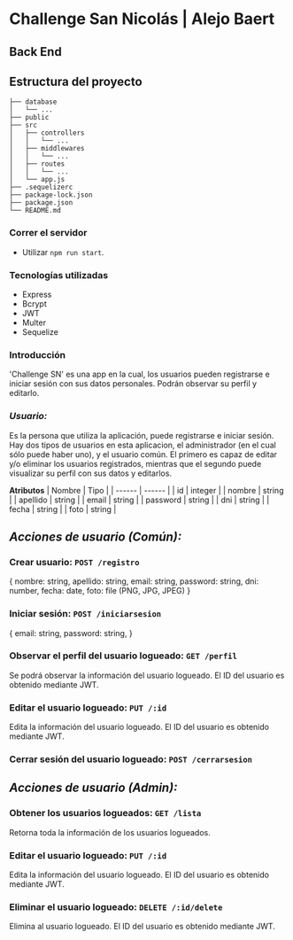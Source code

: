 # Challenge San Nicolás | Alejo Baert

## Back End

## Estructura del proyecto

```
├── database
│   └── ...
├── public
├── src
│   ├── controllers
│   │   └── ...
│   ├── middlewares
│   │   └── ...
│   ├── routes
│   │   └── ...
│   └── app.js
├── .sequelizerc
├── package-lock.json
├── package.json
└── README.md
```

### Correr el servidor
- Utilizar `npm run start`.


### Tecnologías utilizadas
- Express
- Bcrypt
- JWT
- Multer
- Sequelize


### Introducción
'Challenge SN' es una app en la cual, los usuarios pueden registrarse e iniciar sesión con sus datos personales. Podrán observar su perfil y editarlo.


### *Usuario:*
Es la persona que utiliza la aplicación, puede registrarse e iniciar sesión.
Hay dos tipos de usuarios en esta aplicacion, el administrador (en el cual sólo puede haber uno), y el usuario común. El primero es capaz de editar y/o eliminar los usuarios registrados, mientras que el segundo puede visualizar su perfil con sus datos y editarlos.

**Atributos**
|  Nombre  |   Tipo   |
|  ------  |  ------  |
|    id    |  integer |
|  nombre  |  string  |
| apellido |  string  |
|  email   |  string  |
| password |  string  |
|   dni    |  string  |
|  fecha   |  string  |
|   foto   |  string  |

## *Acciones de usuario (Común):*

### Crear usuario: `POST /registro`
{
    nombre: string,
    apellido: string,
    email: string,
    password: string,
    dni: number,
    fecha: date,
    foto: file (PNG, JPG, JPEG)
}

### Iniciar sesión: `POST /iniciarsesion`
{
    email: string,
    password: string,
}

### Observar el perfil del usuario logueado: `GET /perfil`
Se podrá observar la información del usuario logueado. El ID del usuario es obtenido mediante JWT.

### Editar el usuario logueado: `PUT /:id`
Edita la información del usuario logueado. El ID del usuario es obtenido mediante JWT.

### Cerrar sesión del usuario logueado: `POST /cerrarsesion`

## *Acciones de usuario (Admin):*

### Obtener los usuarios logueados: `GET /lista`
Retorna toda la información de los usuarios logueados.

### Editar el usuario logueado: `PUT /:id`
Edita la información del usuario logueado. El ID del usuario es obtenido mediante JWT.

### Eliminar el usuario logueado: `DELETE /:id/delete`
Elimina al usuario logueado. El ID del usuario es obtenido mediante JWT.